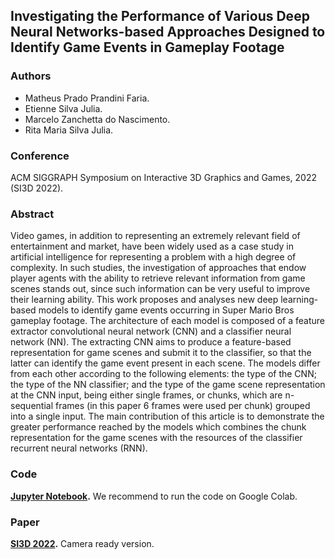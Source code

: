 ## Investigating the Performance of Various Deep Neural Networks-based Approaches Designed to Identify Game Events in Gameplay Footage

### Authors

- Matheus Prado Prandini Faria.
- Etienne Silva Julia.
- Marcelo Zanchetta do Nascimento.
- Rita Maria Silva Julia.

### Conference

ACM SIGGRAPH Symposium on Interactive 3D Graphics and Games, 2022 (SI3D 2022).

### Abstract

Video games, in addition to representing an extremely relevant field of entertainment and market, have been widely used as a case study in artificial intelligence for representing a problem with a high degree of complexity. In such studies, the investigation of approaches that endow player agents with the ability to retrieve relevant information from game scenes stands out, since such information can be very useful to improve their learning ability. This work proposes and analyses new deep learning-based models to identify game events occurring in Super Mario Bros gameplay footage. The architecture of each model is composed of a feature extractor convolutional neural network (CNN) and a classifier neural network (NN). The extracting CNN aims to produce a feature-based representation for game scenes and submit it to the classifier, so that the latter can identify the game event present in each scene. The models differ from each other according to the following elements: the type of the CNN; the type of the NN classifier; and the type of the game scene representation at the CNN input, being either single frames, or chunks, which are n-sequential frames (in this paper 6 frames were used per chunk) grouped into a single input. The main contribution of this article is to demonstrate the greater performance reached by the models which combines the chunk representation for the game scenes with the resources of the classifier recurrent neural networks (RNN).

### Code

**[Jupyter Notebook](src/I3D_2022.ipynb).** We recommend to run the code on Google Colab.

### Paper

**[SI3D 2022](docs/I3D_2022.pdf).** Camera ready version.

